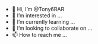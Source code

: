 - 👋 Hi, I’m @Tony6RAR
- 👀 I’m interested in ...
- 🌱 I’m currently learning ...
- 💞️ I’m looking to collaborate on ...
- 📫 How to reach me ...

<!---
Tony6RAR/Tony6RAR is a ✨ special ✨ repository because its `README.md` (this file) appears on your GitHub profile.
You can click the Preview link to take a look at your changes.
--->
